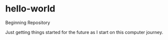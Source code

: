 # hello-world
Beginning Repository

Just getting things started for the future as I start on this computer journey.
